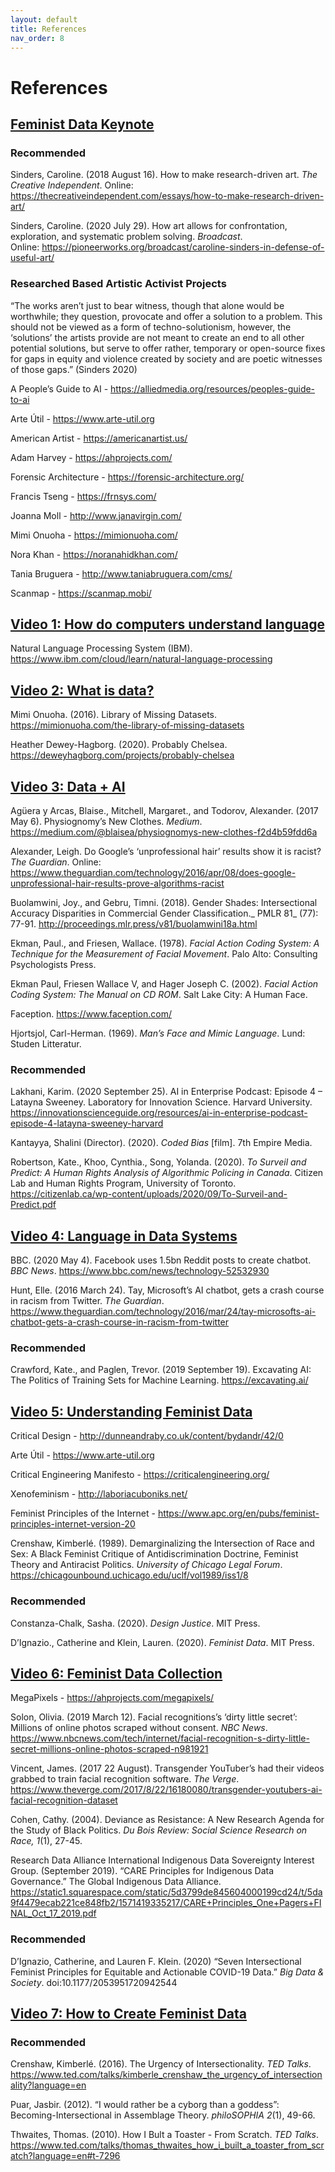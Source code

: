 ```yaml
---
layout: default
title: References
nav_order: 8
---
```


# References

## [Feminist Data Keynote](https://scds.github.io/building-feminist-data/keynote.html)

### Recommended 

Sinders, Caroline. (2018 August 16). How to make research-driven art. _The Creative Independent_. Online: 	<https://thecreativeindependent.com/essays/how-to-make-research-driven-art/>  

Sinders, Caroline. (2020 July 29). How art allows for confrontation, exploration, and systematic problem solving. _Broadcast_.  
Online: <https://pioneerworks.org/broadcast/caroline-sinders-in-defense-of-useful-art/> 

 

### Researched Based Artistic Activist Projects 

“The works aren’t just to bear witness, though that alone would be worthwhile; they question, provocate and offer a solution to a problem. This should not be viewed as a form of techno-solutionism, however, the ‘solutions’ the artists provide are not meant to create an end to all other potential solutions, but serve to offer rather, temporary or open-source fixes for gaps in equity and violence created by society and are poetic witnesses of those gaps.” (Sinders 2020) 

A People’s Guide to AI - <https://alliedmedia.org/resources/peoples-guide-to-ai>  

Arte Útil - <https://www.arte-util.org>  

American Artist - <https://americanartist.us/>  

Adam Harvey - <https://ahprojects.com/>   

Forensic Architecture - <https://forensic-architecture.org/>

Francis Tseng - <https://frnsys.com/>  

Joanna Moll - <http://www.janavirgin.com/>   

Mimi Onuoha - <https://mimionuoha.com/>  

Nora Khan - <https://noranahidkhan.com/>  

Tania Bruguera - <http://www.taniabruguera.com/cms/>  

Scanmap - <https://scanmap.mobi/>  

 

 

 

## [Video 1: How do computers understand language](https://scds.github.io/building-feminist-data/part-1.html#how-does-a-computer-understand-language)

Natural Language Processing System (IBM). <https://www.ibm.com/cloud/learn/natural-language-processing>  

 

## [Video 2: What is data?](https://scds.github.io/building-feminist-data/part-1.html#what-is-data)

Mimi Onuoha. (2016). Library of Missing Datasets. <https://mimionuoha.com/the-library-of-missing-datasets>  

Heather Dewey-Hagborg. (2020). Probably Chelsea. <https://deweyhagborg.com/projects/probably-chelsea>   

 

## [Video 3: Data + AI](https://scds.github.io/building-feminist-data/part-1.html#data--ai)

Agüera y Arcas, Blaise., Mitchell, Margaret., and Todorov, Alexander. (2017 May 6). Physiognomy’s New Clothes. _Medium_. <https://medium.com/@blaisea/physiognomys-new-clothes-f2d4b59fdd6a>  

Alexander, Leigh. Do Google’s ‘unprofessional hair’ results show it is racist? _The Guardian_. Online: <https://www.theguardian.com/technology/2016/apr/08/does-google-unprofessional-hair-results-prove-algorithms-racist>  

Buolamwini, Joy., and Gebru, Timni. (2018). Gender Shades: Intersectional Accuracy Disparities in Commercial Gender Classification._ PMLR 81_ (77): 77-91. <http://proceedings.mlr.press/v81/buolamwini18a.html>  

Ekman, Paul., and Friesen, Wallace. (1978). _Facial Action Coding System: A Technique for the Measurement of Facial Movement_. Palo Alto: Consulting Psychologists Press.  

Ekman Paul, Friesen Wallace V, and Hager Joseph C. (2002). _Facial Action Coding System: The Manual on CD ROM_. Salt Lake City: A Human Face.  

Faception. <https://www.faception.com/>  

Hjortsjol, Carl-Herman. (1969). _Man’s Face and Mimic Language_. Lund: Studen Litteratur. 

### Recommended  

Lakhani, Karim. (2020 September 25). AI in Enterprise Podcast: Episode 4 – Latayna Sweeney. Laboratory for Innovation Science. Harvard University. <https://innovationscienceguide.org/resources/ai-in-enterprise-podcast-episode-4-latayna-sweeney-harvard>  

Kantayya, Shalini (Director). (2020). _Coded Bias_ [film]. 7th Empire Media. 

Robertson, Kate., Khoo, Cynthia., Song, Yolanda.  (2020). _To Surveil and Predict: A Human Rights Analysis of Algorithmic Policing in Canada_. Citizen Lab and Human Rights Program, University of Toronto. <https://citizenlab.ca/wp-content/uploads/2020/09/To-Surveil-and-Predict.pdf> 

 

## [Video 4: Language in Data Systems](https://scds.github.io/building-feminist-data/part-1.html#language-in-data-systems)

BBC. (2020 May 4). Facebook uses 1.5bn Reddit posts to create chatbot. _BBC News_. <https://www.bbc.com/news/technology-52532930>  

Hunt, Elle. (2016 March 24). Tay, Microsoft’s AI chatbot, gets a crash course in racism from Twitter. _The Guardian_. <https://www.theguardian.com/technology/2016/mar/24/tay-microsofts-ai-chatbot-gets-a-crash-course-in-racism-from-twitter>  

### Recommended  

Crawford, Kate., and Paglen, Trevor. (2019 September 19). Excavating AI: The Politics of Training Sets for Machine Learning. <https://excavating.ai/>  

 

## [Video 5: Understanding Feminist Data](https://scds.github.io/building-feminist-data/part-2.html#understanding-feminist-data)

Critical Design - <http://dunneandraby.co.uk/content/bydandr/42/0>  

Arte Útil - <https://www.arte-util.org>  

Critical Engineering Manifesto - <https://criticalengineering.org/>  

Xenofeminism - <http://laboriacuboniks.net/>  

Feminist Principles of the Internet - <https://www.apc.org/en/pubs/feminist-principles-internet-version-20> 

Crenshaw, Kimberlé. (1989). Demarginalizing the Intersection of Race and Sex: A Black Feminist Critique of Antidiscrimination Doctrine, Feminist Theory and Antiracist Politics. _University of Chicago Legal Forum_. <https://chicagounbound.uchicago.edu/uclf/vol1989/iss1/8>   

### Recommended  

Constanza-Chalk, Sasha. (2020). _Design Justice_. MIT Press.  

D’Ignazio., Catherine and Klein, Lauren. (2020). _Feminist Data_. MIT Press.  
 

## [Video 6: Feminist Data Collection](https://scds.github.io/building-feminist-data/part-3.html)

MegaPixels - <https://ahprojects.com/megapixels/>  

Solon, Olivia. (2019 March 12). Facial recognitions’s ‘dirty little secret’: Millions of online photos scraped without consent. _NBC News_. <https://www.nbcnews.com/tech/internet/facial-recognition-s-dirty-little-secret-millions-online-photos-scraped-n981921>  

Vincent, James. (2017 22 August). Transgender YouTuber’s had their videos grabbed to train facial recognition software. _The Verge_. <https://www.theverge.com/2017/8/22/16180080/transgender-youtubers-ai-facial-recognition-dataset>  

Cohen, Cathy. (2004). Deviance as Resistance: A New Research Agenda for the Study of Black Politics. _Du Bois Review: Social Science Research on Race, 1_(1), 27-45.  

Research Data Alliance International Indigenous Data Sovereignty Interest Group. (September 2019). “CARE Principles for Indigenous Data Governance.” The Global Indigenous Data Alliance. <https://static1.squarespace.com/static/5d3799de845604000199cd24/t/5da9f4479ecab221ce848fb2/1571419335217/CARE+Principles_One+Pagers+FINAL_Oct_17_2019.pdf>  

### Recommended 

D’Ignazio, Catherine, and Lauren F. Klein. (2020) “Seven Intersectional Feminist Principles for Equitable and Actionable COVID-19 Data.” _Big Data & Society_. doi:10.1177/2053951720942544   

 

 

## [Video 7: How to Create Feminist Data](https://scds.github.io/building-feminist-data/part-4.html)

### Recommended  

Crenshaw, Kimberlé. (2016). The Urgency of Intersectionality. _TED Talks_. <https://www.ted.com/talks/kimberle_crenshaw_the_urgency_of_intersectionality?language=en>  

Puar, Jasbir. (2012). “I would rather be a cyborg than a goddess”: Becoming-Intersectional in Assemblage Theory. _philoSOPHIA 2_(1), 49-66. 

Thwaites, Thomas. (2010). How I Bult a Toaster - From Scratch. _TED Talks_. <https://www.ted.com/talks/thomas_thwaites_how_i_built_a_toaster_from_scratch?language=en#t-7296>  
